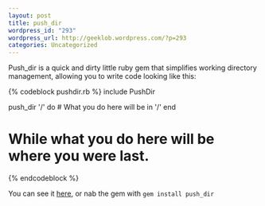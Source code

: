 ```yaml
--- 
layout: post
title: push_dir
wordpress_id: "293"
wordpress_url: http://geeklob.wordpress.com/?p=293
categories: Uncategorized
---
```

Push_dir is a quick and dirty little ruby gem that simplifies working directory management, allowing you to write code looking like this:

{% codeblock pushdir.rb %}
include PushDir

push_dir '/' do
     # What you do here will be in '/'
end
# While what you do here will be where you were last.
{% endcodeblock %}

You can see it <a title="push_dir github repo" href="https://github.com/indigo747/push_dir">here</a>, or nab the gem with `gem install push_dir`
